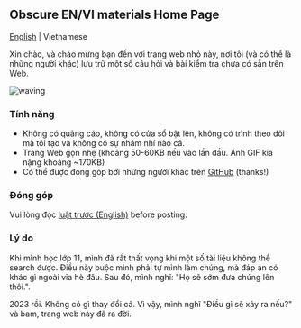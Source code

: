 ## Obscure EN/VI materials Home Page
[English](/index.md) | Vietnamese

Xin chào, và chào mừng bạn đến với trang web nhỏ này, nơi tôi (và có thể là những người khác) lưu trữ một số câu hỏi và bài kiểm tra chưa có sẵn trên Web.

![waving](https://www.reactiongifs.com/wp-content/uploads/2013/07/ralph-wave.gif)

### Tính năng
- Không có quảng cáo, không có cửa sổ bật lên, không có trình theo dõi mà tôi tạo và không có sự nhảm nhí nào cả.
- Trang Web gọn nhẹ (khoảng 50-60KB nếu vào lần đầu. Ảnh GIF kia nặng khoảng ~170KB)
- Có thể được đóng góp bởi những người khác trên [GitHub](https://github.com/orgs/Obscure-EN-VI-materials/repositories) (thanks!)

### Đóng góp
Vui lòng đọc [luật trước (English)](https://github.com/Obscure-EN-VI-materials/.github/blob/main/profile/RULES.md) before posting.

### Lý do 
Khi mình học lớp 11, mình đã rất thất vọng khi một số tài liệu không thể search được. Điều này buộc mình phải tự mình làm chúng, mà đáp án có khác gì ngoài vỉa hè đâu. Sau đó, mình nghĩ: "Họ sẽ sớm đưa chúng lên thôi.". 

2023 rồi. Không có gì thay đổi cả. Vì vậy, mình nghĩ "Điều gì sẽ xảy ra nếu?" và bam, trang web này đã ra đời.
